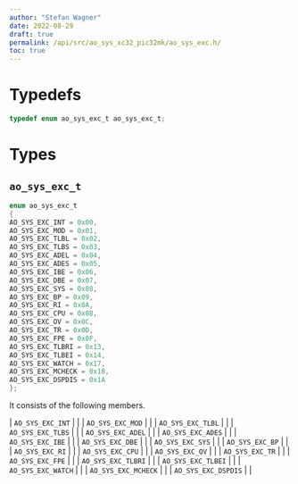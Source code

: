 ```yaml
---
author: "Stefan Wagner"
date: 2022-08-29
draft: true
permalink: /api/src/ao_sys_xc32_pic32mk/ao_sys_exc.h/
toc: true
---
```


# Typedefs

```c
typedef enum ao_sys_exc_t ao_sys_exc_t;
```

# Types

## `ao_sys_exc_t`

```c
enum ao_sys_exc_t
{
AO_SYS_EXC_INT = 0x00,
AO_SYS_EXC_MOD = 0x01,
AO_SYS_EXC_TLBL = 0x02,
AO_SYS_EXC_TLBS = 0x03,
AO_SYS_EXC_ADEL = 0x04,
AO_SYS_EXC_ADES = 0x05,
AO_SYS_EXC_IBE = 0x06,
AO_SYS_EXC_DBE = 0x07,
AO_SYS_EXC_SYS = 0x08,
AO_SYS_EXC_BP = 0x09,
AO_SYS_EXC_RI = 0x0A,
AO_SYS_EXC_CPU = 0x0B,
AO_SYS_EXC_OV = 0x0C,
AO_SYS_EXC_TR = 0x0D,
AO_SYS_EXC_FPE = 0x0F,
AO_SYS_EXC_TLBRI = 0x13,
AO_SYS_EXC_TLBEI = 0x14,
AO_SYS_EXC_WATCH = 0x17,
AO_SYS_EXC_MCHECK = 0x18,
AO_SYS_EXC_DSPDIS = 0x1A
};
```

It consists of the following members.

| `AO_SYS_EXC_INT` | |
| `AO_SYS_EXC_MOD` | |
| `AO_SYS_EXC_TLBL` | |
| `AO_SYS_EXC_TLBS` | |
| `AO_SYS_EXC_ADEL` | |
| `AO_SYS_EXC_ADES` | |
| `AO_SYS_EXC_IBE` | |
| `AO_SYS_EXC_DBE` | |
| `AO_SYS_EXC_SYS` | |
| `AO_SYS_EXC_BP` | |
| `AO_SYS_EXC_RI` | |
| `AO_SYS_EXC_CPU` | |
| `AO_SYS_EXC_OV` | |
| `AO_SYS_EXC_TR` | |
| `AO_SYS_EXC_FPE` | |
| `AO_SYS_EXC_TLBRI` | |
| `AO_SYS_EXC_TLBEI` | |
| `AO_SYS_EXC_WATCH` | |
| `AO_SYS_EXC_MCHECK` | |
| `AO_SYS_EXC_DSPDIS` | |
